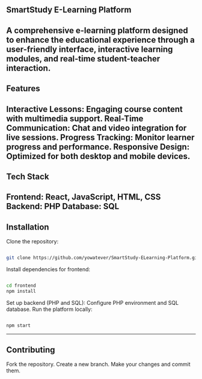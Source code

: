 ## SmartStudy E-Learning Platform
A comprehensive e-learning platform designed to enhance the educational experience through a user-friendly interface, interactive learning modules, and real-time student-teacher interaction.
---
## Features
Interactive Lessons: Engaging course content with multimedia support.
Real-Time Communication: Chat and video integration for live sessions.
Progress Tracking: Monitor learner progress and performance.
Responsive Design: Optimized for both desktop and mobile devices.
----
## Tech Stack
Frontend: React, JavaScript, HTML, CSS
Backend: PHP
Database: SQL
---
## Installation
Clone the repository:
```bash

git clone https://github.com/yowatever/SmartStudy-ELearning-Platform.git
```
Install dependencies for frontend:
```bash

cd frontend
npm install
```
Set up backend (PHP and SQL):
Configure PHP environment and SQL database.
Run the platform locally:
```bash

npm start
```
---
## Contributing
Fork the repository.
Create a new branch.
Make your changes and commit them.



